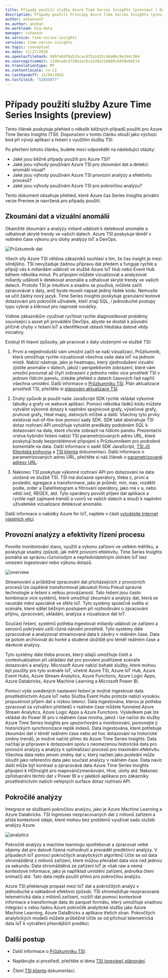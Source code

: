 ```yaml
---
title: Případy použití služby Azure Time Series Insights (preview) | Dokumentace Microsoftu
description: Případy použití Principy Azure Time Series Insights (preview)
author: ashannon7
ms.author: anshan
ms.workload: big-data
manager: cshankar
ms.service: time-series-insights
services: time-series-insights
ms.topic: conceptual
ms.date: 11/27/2018
ms.openlocfilehash: 9d9fab9f0a515cacdf2a1425c4da06c9e3d4c364
ms.sourcegitcommit: 11d8ce8cd720a1ec6ca130e118489c6459e04114
ms.translationtype: MT
ms.contentlocale: cs-CZ
ms.lasthandoff: 12/04/2018
ms.locfileid: "52855877"
---
```

# <a name="azure-time-series-insights-preview-use-cases"></a>Případy použití služby Azure Time Series Insights (preview)

Tento článek poskytuje přehled o několik běžných případů použití pro Azure Time Series Insights (TSI). Doporučení v tomto článku slouží jako výchozí bod při vývoji aplikací a řešení s využitím služby TSI.

Po přečtení tohoto článku, budete moci odpovědět na následující otázky:

* Jaké jsou běžné případy použití pro Azure TSI?
* Jaké jsou výhody používání Azure TSI pro zkoumání dat a detekci anomálií visual?
* Jaké jsou výhody používání Azure TSI provozní analýzy a efektivitu procesů?
* Jaké jsou výhody používání Azure TSI pro pokročilou analýzu?

Tento dokument obsahuje přehled, které Azure čas Series Insights privátní verze Preview je navržená pro případy použití.

## <a name="data-exploration-and-visual-anomaly-detection"></a>Zkoumání dat a vizuální anomálií

Okamžité zkoumání a analýzy miliard událostí k detekovat anomálie a odhalovat skryté trendy ve vašich datech. Azure TSI poskytuje téměř v reálném čase výkonu pro úlohy analýzy IoT a DevOps.

![Průzkumník dat][1]

Všech síly Azure TSI většina zákazníků souhlasí s tím, že čas insight je mezi silnějšího. TSI nevyžaduje žádnou přípravu dat předem a funguje rychle a připojí vás k miliardám událostí ve službě Azure IoT Hub nebo Event Hub během několika minut.  Po připojení můžete vizualizovat a analyzovat miliardy událostí k detekovat anomálie a odhalovat skryté trendy ve vašich datech.  Protože TSI je intuitivní a snadno se používá, můžete začít zpracovávat s daty, aniž byste museli napsat jediný řádek kódu. Nemusíte se učit žádný nový jazyk. Time Series Insights poskytuje granulární textové dotazování pro pokročilé uživatele, kteří znají SQL, i jednoduché postupy typu vybrat a kliknout pro naprosté nováčky.

Vidíme zákazníkům využívat rychlost rychle diagnostikovat problémy související s asset při provádění DevOps, abyste se dostali k původní příčině chyby v řešení IoT a identifikovat oblasti hlediska datové vědy iniciativy.  

Existují tři hlavní způsoby, jak pracovat s daty uloženými ve službě TSI:

1. První a nejjednodušší vám umožní začít se naší vizualizaci, Průzkumník, která umožňuje rychle vizualizovat všechna vaše data IoT na jednom místě. Nabízí nástroje, jako je heatmapu, který zjednodušení vizuální zjistíte anomálie v datech, jakož i perspektivním zobrazení, které vám umožní porovnat až čtyři zobrazení z jednoho nebo více prostředí TSI v jednom řídicím panelu, získáte přehled o datech časových řad napříč všechna umístění. Další informace o [Průzkumníku TSI](./time-series-insights-update-explorer.md). Plán aktualizace prostředí TSI, přečtěte si [plánování aktualizace TSI](./time-series-insights-update-plan.md).

1. Druhý způsob je použít naše JavaScript SDK rychle vkládat výkonné tabulky a grafy ve webové aplikaci. Pomocí několika řádků kódu můžete vytvářet výkonné dotazy k naplnění spojnicové grafy, výsečové grafy, pruhové grafy, Heat mapy, datových mřížek a další. Všechny tyto prvky existovat out-of-the-box pomocí sady SDK. SDK také abstrahuje TSI dotaz rozhraní API umožňuje vytvářet predikáty podobném SQL k dotazování na data, které chcete zobrazit na řídicím panelu. Prezentační vrstva hybridní řešení nabízí TSI parametrizovaných adres URL, které poskytují body bezproblémové připojení s Průzkumníkem pro podrobné komentáře na data. Další informace o sadě SDK JavaScript, [TSI JS Klientská knihovna](https://docs.microsoft.com/azure/time-series-insights/tutorial-explore-js-client-lib) a [TSI klienta](https://github.com/Microsoft/tsiclient) dokumentaci. Další informace o parametrizovaných adres URL, přečtěte si náš článek o [parametrizované adresy URL](https://docs.microsoft.com/azure/time-series-insights/time-series-insights-parameterized-urls).  

1. Nakonec TSI poskytuje výkonné rozhraní API pro dotazování na data uložená ve službě TSI. TSI má dočasné operátory, třeba z, první a poslední, agregace a transformace, jako je průměr, min, max, rozdělit podle, order a DateHistogram a filtrování operátory, jako má v a, nebo větší než, REGEX, atd. Tyto operátory povolit příjem dat aplikace a rychle najít zajímavé trendů a vzorů ve vašich datech a slouží k naplnění uživatelské vizualizace detekovat anomálie.  

Další informace o nabídky Azure for IoT, najdete v části [vytvářejte Internet vlastních věcí](https://www.microsoft.com/internet-of-things).

## <a name="operational-analysis-and-driving-process-efficiency"></a>Provozní analýzy a efektivity řízení procesu

Povolte monitorování stavu, využití a výkonu zařízení ve velkém měřítku, a poskytuje snadný způsob, jak měřit provozní efektivitu. Time Series Insights pomáhá se správou různorodým a nepředvídatelným úlohám IoT bez omezení ingestování nebo výkonu dotazů.

![overview][2]

Streamování a průběžné zpracování dat přicházejících z provozních procesů lze úspěšně transformovat jakoukoli firmu Pokud správné technologie a řešení s velkou provázaností. Tato řešení jsou často kombinace více systémů, které umožňují zkoumání a analýzy dat, která se neustále mění speciálně ve sféře IoT. Tyto systémy společně světla si scénáře, které sdílet běžným postupem při rozhodování o zpracování příjmu, zpracování, ukládání, analýza a vizualizace dat IoT.

Součást řešení, systémů potřeba ingestovat miliardy událostí ze zařízení a senzorů pokrývání uzlů různá národní prostředí. Tyto systémy dále zpracovávat a analyzovat streamovaná data k závěry v reálném čase. Data se potom archivovat do horké a studené úložiště pro téměř reálném čase a dávkové analýzy.

Tyto systémy dále třeba proces, který údajů umožňuje čistit a contextualization při ukládání dat pro povolení podřízené scénáře dotazování a analýzy. Microsoft Azure nabízí bohaté služby, které mohou být použity pro tyto scénáře IoT, včetně Azure TSI, Azure IoT Hub, Azure Event Hubs, Azure Stream Analytics, Azure Functions, Azure Logic Apps, Azure Databricks, Azure Machine Learning a Microsoft Power BI.

Pomocí výše uvedených nastavení řešení je možné ingestovat data prostřednictvím Azure IoT nebo Služba Event Hubs protože nabízí vysokou propustnost příjem dat s nízkou latencí. Data ingestována, kterou je potřeba zpracovat za vytváření přehledů v reálném čase můžete funneled Azure Stream Analytics, Azure Logic Apps a Azure Functions. Výsledkem pak lze vkládat do Power BI pro v reálném čase mnoha, jakož i lze načíst do služby Azure Time Series Insights pro upozorňování a monitorování, porovnejte ji historických synchronizace replik indexů. Data ingestována, které potřebuje zkoumání dat v téměř reálném čase nebo ad hoc dotazování na historické změny trendů, je možné načíst přímo do Azure Time Series Insights. Data načítají je připraven k dotazování spolu s neomezenou historická data pro provozní analýzy a analýzy k optimalizaci procesů pro maximální efektivitu. Všechna data nebo jenom změny dat v, který načten jako poslední může sloužit jako referenční data jako součást analýzy v reálném čase. Data navíc další může být kontrast a zpracovává data Azure Time Series Insights připojení k HDInsight pro mapování/zmenšování, Hive, úlohy atd. Nakonec zpřístupnění těchto dat v Power BI a v jakékoli aplikace pro zákazníky prostřednictvím našich veřejných surface dotaz rozhraní API.

## <a name="advanced-analytics"></a>Pokročilé analýzy

Integrace se službami pokročilou analýzu, jako je Azure Machine Learning a Azure Databricks. TSI ingresses nezpracovaných dat z milionů zařízení a přidá kontextové údaje, které mohou bez problémů využívat sadu služeb analýzy Azure.

![analytics][3]

Pokročilé analýzy a machine learningu spotřebovat a zpracovat velké objemy dat pro datově řízená rozhodnutí a provádět prediktivní analýzy. V případech IoT pomocí pokročilých analytických algoritmů Učte se od data shromážděná z milionů zařízení, které můžou přenášet data více než jednou za sekundu. Data shromážděná ze zařízení IoT je však raw a nemá kontextové informace, jako je například umístění zařízení, jednotka čtení snímačů atd. Tato data nejde použít přímo pro pokročilou analýzu.

Azure TSI překlenuje propast mezi IoT dat a pokročilých analýz v jednoduché a nákladově efektivní způsob. TSI shromažďuje nezpracovaná telemetrická data z miliónů zařízení, rozšíří dat pomocí kontextové informace a transformuje data do parquet formátu, který umožňuje snadnou integraci s celou řadou Azure pokročilé analytické služby jako Azure Machine Learning, Azure DataBricks a aplikace třetích stran. Pokročilých analytických modelů můžete průběžně Učte se od příchozí telemetrická data IoT k vytváření přesnějších predikcí.

## <a name="next-steps"></a>Další postup

* Další informace o [Průzkumníku TSI](./time-series-insights-update-explorer.md).

* Naplánujte si prostředí, přečtěte si téma [TSI (preview) plánování](./time-series-insights-update-plan.md).

* Čtení [TSI klienta](https://github.com/Microsoft/tsiclient) dokumentaci.

<!-- Images -->
[1]: media/v2-update-use-cases/data-explorer.png
[2]: media/v2-update-use-cases/overview.png
[3]: media/v2-update-use-cases/advanced-analytics.png
